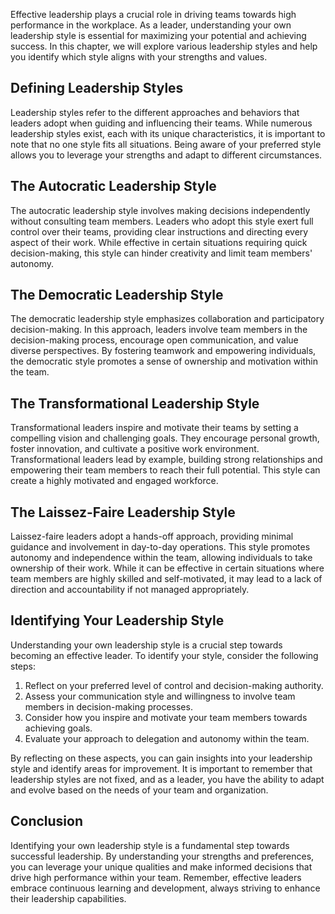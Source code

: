
Effective leadership plays a crucial role in driving teams towards high performance in the workplace. As a leader, understanding your own leadership style is essential for maximizing your potential and achieving success. In this chapter, we will explore various leadership styles and help you identify which style aligns with your strengths and values.

Defining Leadership Styles
--------------------------

Leadership styles refer to the different approaches and behaviors that leaders adopt when guiding and influencing their teams. While numerous leadership styles exist, each with its unique characteristics, it is important to note that no one style fits all situations. Being aware of your preferred style allows you to leverage your strengths and adapt to different circumstances.

The Autocratic Leadership Style
-------------------------------

The autocratic leadership style involves making decisions independently without consulting team members. Leaders who adopt this style exert full control over their teams, providing clear instructions and directing every aspect of their work. While effective in certain situations requiring quick decision-making, this style can hinder creativity and limit team members' autonomy.

The Democratic Leadership Style
-------------------------------

The democratic leadership style emphasizes collaboration and participatory decision-making. In this approach, leaders involve team members in the decision-making process, encourage open communication, and value diverse perspectives. By fostering teamwork and empowering individuals, the democratic style promotes a sense of ownership and motivation within the team.

The Transformational Leadership Style
-------------------------------------

Transformational leaders inspire and motivate their teams by setting a compelling vision and challenging goals. They encourage personal growth, foster innovation, and cultivate a positive work environment. Transformational leaders lead by example, building strong relationships and empowering their team members to reach their full potential. This style can create a highly motivated and engaged workforce.

The Laissez-Faire Leadership Style
----------------------------------

Laissez-faire leaders adopt a hands-off approach, providing minimal guidance and involvement in day-to-day operations. This style promotes autonomy and independence within the team, allowing individuals to take ownership of their work. While it can be effective in certain situations where team members are highly skilled and self-motivated, it may lead to a lack of direction and accountability if not managed appropriately.

Identifying Your Leadership Style
---------------------------------

Understanding your own leadership style is a crucial step towards becoming an effective leader. To identify your style, consider the following steps:

1. Reflect on your preferred level of control and decision-making authority.
2. Assess your communication style and willingness to involve team members in decision-making processes.
3. Consider how you inspire and motivate your team members towards achieving goals.
4. Evaluate your approach to delegation and autonomy within the team.

By reflecting on these aspects, you can gain insights into your leadership style and identify areas for improvement. It is important to remember that leadership styles are not fixed, and as a leader, you have the ability to adapt and evolve based on the needs of your team and organization.

Conclusion
----------

Identifying your own leadership style is a fundamental step towards successful leadership. By understanding your strengths and preferences, you can leverage your unique qualities and make informed decisions that drive high performance within your team. Remember, effective leaders embrace continuous learning and development, always striving to enhance their leadership capabilities.
